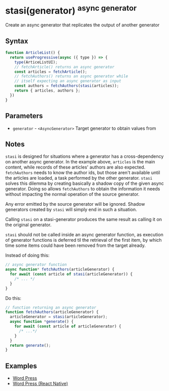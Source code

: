 # stasi(generator) <sup>async generator</sup>

Create an async generator that replicates the output of another generator

## Syntax

```js
function ArticleList() {
  return useProgressive(async ({ type }) => {
    type(ArticeListUI);
    // fetchArticle() returns an async generator
    const articles = fetchArticle();  
    // fetchAuthors() returns an async generator while
    // itself expecting an async generator as input
    const authors = fetchAuthors(stasi(articles));
    return { articles, authors };
  })
}
```

## Parameters

* `generator` - `<AsyncGenerator>` Target generator to obtain values from

## Notes

`stasi` is designed for situations where a generator has a cross-dependency on another async generator. In the example
above, `articles` is the main content, while records of these articles' authors are also expected. `fetchAuthors`
needs to know the author ids, but those aren't available until the articles are loaded, a task performed by the
other generator. `stasi` solves this dilemma by creating basically a shadow copy of the given async generator. Doing
so allows `fetchAuthors` to obtain the information it needs without impacting the normal operation of the source
generator.

Any error emitted by the source generator will be ignored. Shadow generators created by `stasi` will simply end in
such a situation.

Calling `stasi` on a stasi-generator produces the same result as calling it on the original generator.

`stasi` should not be called inside an async generator function, as execution of generator functions is deferred til
the retrieval of the first item, by which time some items could have been removed from the target already.

Instead of doing this:

```js
// async generator function
async function* fetchAuthors(articleGenerator) {
  for await (const article of stasi(articleGenerator)) {
    /* ... */
  }
}
```

Do this:

```js
// function returning an async generator
function fetchAuthors(articleGenerator) {
  articleGenerator = stasi(articleGenerator);
  async function *generate() {
    for await (const article of articleGenerator) {
      /* ...*/
    }
  }
  return generate();
}
```

## Examples

* [Word Press](../examples/wordpress.md)
* [Word Press (React Native)](../examples/wordpress-react-native.md)
